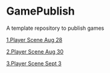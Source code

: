 # GamePublish
A template repository to publish games

[1.Player Scene Aug 28](https://github.com/WCU-CS-CooperLab/demo-games-JessieLua/tree/main/player_scene)

[2.Player Scene Aug 30](player_scene/)

[3.Player Scene Sept 3](coin-dash/player_scene_sept_3/)
